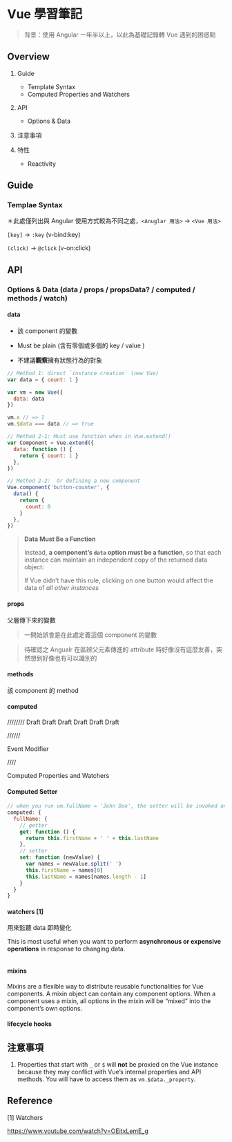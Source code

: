 # Vue 學習筆記

>背景：使用 Angular 一年半以上，以此為基礎記錄轉 Vue 遇到的困惑點

## Overview

1. Guide

   - Template Syntax
   - Computed Properties and Watchers
2. API
   - Options & Data
3. 注意事項

4. 特性
   - Reactivity



## Guide

### Templae Syntax

＊此處僅列出與 Angular 使用方式較為不同之處，`<Anuglar 用法>` -> `<Vue 用法>`

`[key]` -> `:key`  (v-bind:key)

`(click)` -> `@click`  (v-on:click)



## API

### Options & Data (data / props / propsData? / computed / methods / watch)

#### data

- 該 component 的變數

- Must be plain (含有零個或多個的 key / value )

- 不建議**觀察**擁有狀態行為的對象

```javascript
// Method 1: direct `instance creation` (new Vue)
var data = { count: 1 }

var vm = new Vue({
  data: data
})

vm.a // => 1
vm.$data === data // => true

// Method 2-1: Must use function when in Vue.extend()
var Component = Vue.extend({
  data: function () {
    return { count: 1 }
  },
})

// Method 2-2:  Or defining a new component
Vue.component('button-counter', {
  data() {
    return {
      count: 0
    }
  },
})
```

>  **Data Must Be a Function**
>
> Instead, **a component’s `data` option must be a function**, so that each instance can maintain an independent copy of the returned data object:
>
> If Vue didn’t have this rule, clicking on one button would affect the data of *all other instances*



#### props

父層傳下來的變數

> 一開始誤會是在此處定義這個 component 的變數

> 待確認之 Angualr 在區辨父元素傳進的 attribute 時好像沒有這麼友善，突然想到好像也有可以識別的



#### methods

該 component 的 method



#### computed











//////// Draft Draft Draft Draft Draft Draft

//////

Event Modifier







////

Computed Properties and Watchers

#### Computed Setter

```javascript
// when you run vm.fullName = 'John Doe', the setter will be invoked and vm.firstName and vm.lastName will be updated accordingly.
computed: {
  fullName: {
    // getter
    get: function () {
      return this.firstName + ' ' + this.lastName
    },
    // setter
    set: function (newValue) {
      var names = newValue.split(' ')
      this.firstName = names[0]
      this.lastName = names[names.length - 1]
    }
  }
}
```



#### watchers [1]

用來監聽 data 即時變化

This is most useful when you want to perform **asynchronous or expensive operations** in response to changing data.

```javascript

```



#### mixins

Mixins are a flexible way to distribute reusable functionalities for Vue components. A mixin object can contain any component options. When a component uses a mixin, all options in the mixin will be “mixed” into the component’s own options.





#### lifecycle hooks





## 注意事項

1. Properties that start with `_` or `$` will **not** be proxied on the Vue instance because they may conflict with Vue’s internal properties and API methods. You will have to access them as `vm.$data._property`.



## Reference

[1] Watchers

https://www.youtube.com/watch?v=OEitxLemE_g

